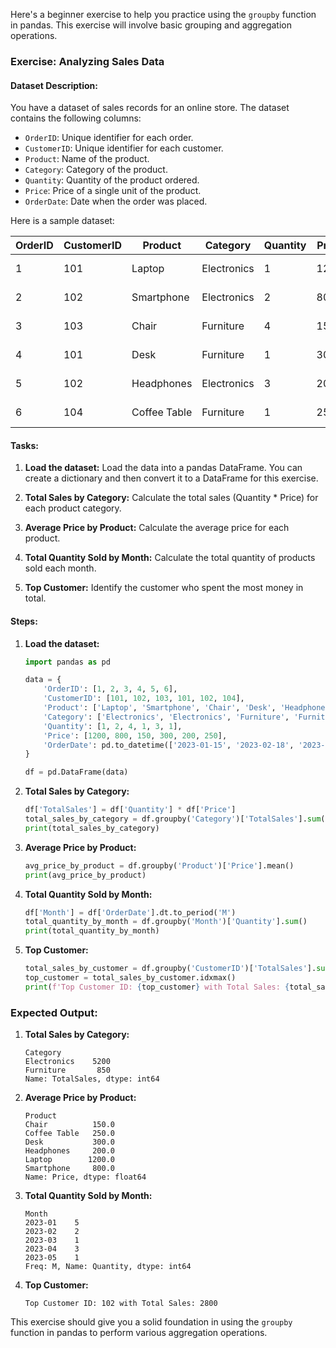 Here's a beginner exercise to help you practice using the `groupby` function in pandas. This exercise will involve basic grouping and aggregation operations.

### Exercise: Analyzing Sales Data

#### Dataset Description:
You have a dataset of sales records for an online store. The dataset contains the following columns:
- `OrderID`: Unique identifier for each order.
- `CustomerID`: Unique identifier for each customer.
- `Product`: Name of the product.
- `Category`: Category of the product.
- `Quantity`: Quantity of the product ordered.
- `Price`: Price of a single unit of the product.
- `OrderDate`: Date when the order was placed.

Here is a sample dataset:

| OrderID | CustomerID | Product     | Category    | Quantity | Price | OrderDate  |
|---------|------------|-------------|-------------|----------|-------|------------|
| 1       | 101        | Laptop      | Electronics | 1        | 1200  | 2023-01-15 |
| 2       | 102        | Smartphone  | Electronics | 2        | 800   | 2023-02-18 |
| 3       | 103        | Chair       | Furniture   | 4        | 150   | 2023-01-21 |
| 4       | 101        | Desk        | Furniture   | 1        | 300   | 2023-03-05 |
| 5       | 102        | Headphones  | Electronics | 3        | 200   | 2023-04-10 |
| 6       | 104        | Coffee Table| Furniture   | 1        | 250   | 2023-05-12 |

#### Tasks:

1. **Load the dataset:**
   Load the data into a pandas DataFrame. You can create a dictionary and then convert it to a DataFrame for this exercise.

2. **Total Sales by Category:**
   Calculate the total sales (Quantity * Price) for each product category.

3. **Average Price by Product:**
   Calculate the average price for each product.

4. **Total Quantity Sold by Month:**
   Calculate the total quantity of products sold each month.

5. **Top Customer:**
   Identify the customer who spent the most money in total.

#### Steps:

1. **Load the dataset:**

   ```python
   import pandas as pd

   data = {
       'OrderID': [1, 2, 3, 4, 5, 6],
       'CustomerID': [101, 102, 103, 101, 102, 104],
       'Product': ['Laptop', 'Smartphone', 'Chair', 'Desk', 'Headphones', 'Coffee Table'],
       'Category': ['Electronics', 'Electronics', 'Furniture', 'Furniture', 'Electronics', 'Furniture'],
       'Quantity': [1, 2, 4, 1, 3, 1],
       'Price': [1200, 800, 150, 300, 200, 250],
       'OrderDate': pd.to_datetime(['2023-01-15', '2023-02-18', '2023-01-21', '2023-03-05', '2023-04-10', '2023-05-12'])
   }

   df = pd.DataFrame(data)
   ```

2. **Total Sales by Category:**

   ```python
   df['TotalSales'] = df['Quantity'] * df['Price']
   total_sales_by_category = df.groupby('Category')['TotalSales'].sum()
   print(total_sales_by_category)
   ```

3. **Average Price by Product:**

   ```python
   avg_price_by_product = df.groupby('Product')['Price'].mean()
   print(avg_price_by_product)
   ```

4. **Total Quantity Sold by Month:**

   ```python
   df['Month'] = df['OrderDate'].dt.to_period('M')
   total_quantity_by_month = df.groupby('Month')['Quantity'].sum()
   print(total_quantity_by_month)
   ```

5. **Top Customer:**

   ```python
   total_sales_by_customer = df.groupby('CustomerID')['TotalSales'].sum()
   top_customer = total_sales_by_customer.idxmax()
   print(f'Top Customer ID: {top_customer} with Total Sales: {total_sales_by_customer[top_customer]}')
   ```

### Expected Output:

1. **Total Sales by Category:**

   ```
   Category
   Electronics    5200
   Furniture       850
   Name: TotalSales, dtype: int64
   ```

2. **Average Price by Product:**

   ```
   Product
   Chair          150.0
   Coffee Table   250.0
   Desk           300.0
   Headphones     200.0
   Laptop        1200.0
   Smartphone     800.0
   Name: Price, dtype: float64
   ```

3. **Total Quantity Sold by Month:**

   ```
   Month
   2023-01    5
   2023-02    2
   2023-03    1
   2023-04    3
   2023-05    1
   Freq: M, Name: Quantity, dtype: int64
   ```

4. **Top Customer:**

   ```
   Top Customer ID: 102 with Total Sales: 2800
   ```

This exercise should give you a solid foundation in using the `groupby` function in pandas to perform various aggregation operations.